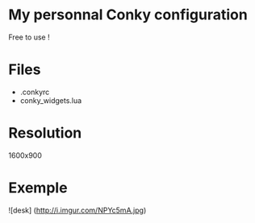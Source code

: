 # My personnal Conky configuration

Free to use !

# Files
- .conkyrc
- conky_widgets.lua

# Resolution
1600x900

# Exemple

![desk]
(http://i.imgur.com/NPYc5mA.jpg)

